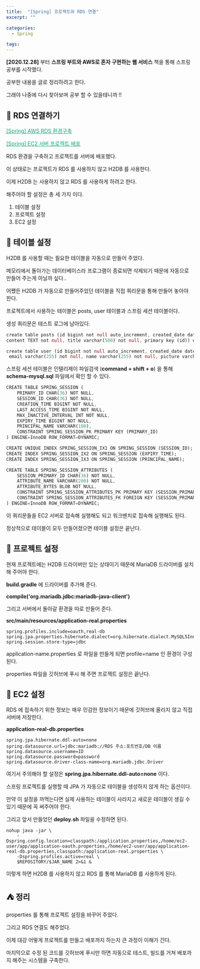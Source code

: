 ```yaml
---
title:  "[Spring] 프로젝트와 RDS 연결"
excerpt: ""

categories:
  - Spring

tags:
---
```


**[2020.12.28]** 부터 **스프링 부트와 AWS로 혼자 구현하는 웹 서비스** 책을 통해 스프링 공부를 시작했다.

공부한 내용을 글로 정리하려고 한다.

그래야 나중에 다시 찾아보며 공부 할 수 있을테니까 !!

## 🥒 RDS 연결하기

<a href="https://nam-ki-bok.github.io/spring/1RDS/" style="color:#0FA678">[Spring] AWS RDS 환경구축</a>

<a href="https://nam-ki-bok.github.io/spring/2Deploy/" style="color:#0FA678">[Spring] EC2 서버 프로젝트 배포</a>

RDS 환경을 구축하고 프로젝트를 서버에 배포했다.

이 상태로는 프로젝트가 RDS 를 사용하지 않고 H2DB 를 사용한다.

이제 H2DB 는 사용하지 않고 RDS 를 사용하게 하려고 한다.

해주어야 할 설정은 총 세 가지 이다.

1. 테이블 설정
2. 프로젝트 설정
3. EC2 설정

## 🥯 테이블 설정

H2DB 를 사용할 때는 필요한 테이블을 자동으로 만들어 주었다.

메모리에서 돌아가는 데이터베이스라 프로그램이 종료되면 삭제되기 때문에 자동으로 만들어 주는게 아닐까 싶다..

어쨌든 H2DB 가 자동으로 만들어주었던 테이블을 직접 쿼리문을 통해 만들어 놓아야 한다.

프로젝트에서 사용하는 테이블은 posts, user 테이블과 스프링 세션 테이블이다.

생성 쿼리문은 테스트 로그에 남아있다.

```dart
create table posts (id bigint not null auto_increment, created_date datetime, modified_date datetime, author varchar(255), 
content TEXT not null, title varchar(500) not null, primary key (id)) engine=InnoDB;

create table user (id bigint not null auto_increment, created_date datetime, modified_date datetime,
 email varchar(255) not null, name varchar(255) not null, picture varchar(255), role varchar(255) not null, primary key (id)) engine=InnoDB;
```

스프링 세션 테이블은 인텔리제이 파일검색 (**command + shift + o**) 을 통해 **schema-mysql.sql** 파일에서 확인 할 수 있다.

```dart
CREATE TABLE SPRING_SESSION (
	PRIMARY_ID CHAR(36) NOT NULL,
	SESSION_ID CHAR(36) NOT NULL,
	CREATION_TIME BIGINT NOT NULL,
	LAST_ACCESS_TIME BIGINT NOT NULL,
	MAX_INACTIVE_INTERVAL INT NOT NULL,
	EXPIRY_TIME BIGINT NOT NULL,
	PRINCIPAL_NAME VARCHAR(100),
	CONSTRAINT SPRING_SESSION_PK PRIMARY KEY (PRIMARY_ID)
) ENGINE=InnoDB ROW_FORMAT=DYNAMIC;

CREATE UNIQUE INDEX SPRING_SESSION_IX1 ON SPRING_SESSION (SESSION_ID);
CREATE INDEX SPRING_SESSION_IX2 ON SPRING_SESSION (EXPIRY_TIME);
CREATE INDEX SPRING_SESSION_IX3 ON SPRING_SESSION (PRINCIPAL_NAME);

CREATE TABLE SPRING_SESSION_ATTRIBUTES (
	SESSION_PRIMARY_ID CHAR(36) NOT NULL,
	ATTRIBUTE_NAME VARCHAR(200) NOT NULL,
	ATTRIBUTE_BYTES BLOB NOT NULL,
	CONSTRAINT SPRING_SESSION_ATTRIBUTES_PK PRIMARY KEY (SESSION_PRIMARY_ID, ATTRIBUTE_NAME),
	CONSTRAINT SPRING_SESSION_ATTRIBUTES_FK FOREIGN KEY (SESSION_PRIMARY_ID) REFERENCES SPRING_SESSION(PRIMARY_ID) ON DELETE CASCADE
) ENGINE=InnoDB ROW_FORMAT=DYNAMIC;
```

이 쿼리문들을 EC2 서버로 접속해 실행해도 되고 워크벤치로 접속해 실행해도 된다.

정상적으로 테이블이 모두 만들어졌으면 테이블 설정은 끝난다.

## 🥨 프로젝트 설정

현재 프로젝트에는 H2DB 드라이버만 있는 상태이기 때문에 MariaDB 드라이버를 설치해 주어야 한다.

**build.gradle** 에 드라이버를 추가해 준다.

**compile('org.mariadb.jdbc:mariadb-java-client')**

그리고 서버에서 돌아갈 환경을 따로 만들어 준다.

**src/main/resources/application-real.properties**

```properties
spring.profiles.include=oauth,real-db
spring.jpa.properties.hibernate.dialect=org.hibernate.dialect.MySQL5InnoDBDialect
spring.session.store-type=jdbc
```

application-name.properties 로 파일을 만들게 되면 profile=name 인 환경이 구성된다.

properties 파일을 깃허브에 푸시 해 주면 프로젝트 설정은 끝난다.

## 🌮 EC2 설정

RDS 에 접속하기 위한 정보는 매우 민감한 정보이기 때문에 깃허브에 올리지 않고 직접 서버에 저장한다.

**application-real-db.properties**

```properties
spring.jpa.hibernate.ddl-auto=none
spring.datasource.url=jdbc:mariadb://RDS 주소:포트번호/DB 이름
spring.datasource.username=ID
spring.datasource.password=password
spring.datasource.driver-class-name=org.mariadb.jdbc.Driver
```

여기서 주의해야 할 설정은 **spring.jpa.hibernate.ddl-auto=none** 이다.

스프링 프로젝트를 실행할 때 JPA 가 자동으로 테이블을 생성하지 않게 하는 옵션이다.

만약 이 설정을 까먹는다면 실제 사용하는 테이블이 사라지고 새로운 테이블이 생길 수 있기 때문에 꼭 써주어야 한다.

그리고 앞서 만들었던 **deploy.sh** 파일을 수정하면 된다.

```shell
nohup java -jar \
	-Dspring.config.location=classpath:/application.properties,/home/ec2-user/app/application-oauth.properties,/home/ec2-user/app/application-real-db.properties,classpath:/application-real.properties \
	-Dspring.profiles.active=real \
	$REPOSITORY/$JAR_NAME 2>&1 &
```

이렇게 하면 H2DB 를 사용하지 않고 RDS 를 통해 MariaDB 를 사용하게 된다.

## ⛺️ 정리

properties 를 통해 프로젝트 설정을 바꾸어 주었다.

그리고 RDS 연결도 해주었다.

이제 대강 어떻게 프로젝트를 만들고 배포까지 하는지 큰 과정이 이해가 간다.

마지막으로 수정 된 코드를 깃허브에 푸시만 하면 자동으로 테스트, 빌드를 거쳐 배포까지 해주는 시스템을 구축한다.

<br>

